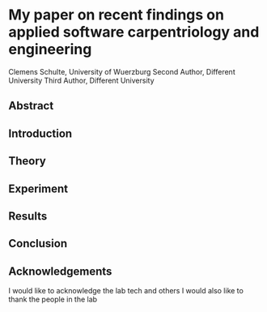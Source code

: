 # My paper on recent findings on applied software carpentriology and engineering
Clemens Schulte, University of Wuerzburg
Second Author, Different University
Third Author, Different University

## Abstract

## Introduction

## Theory

## Experiment

## Results

## Conclusion

## Acknowledgements
I would like to acknowledge the lab tech and others
I would also like to thank the people in the lab
